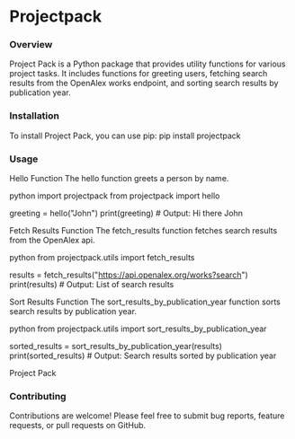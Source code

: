 # Projectpack

### Overview ###
Project Pack is a Python package that provides utility functions for various project tasks. It includes functions for greeting users, fetching search results from the OpenAlex works endpoint, and sorting search results by publication year.

### Installation ###
To install Project Pack, you can use pip:
pip install projectpack

### Usage ###
Hello Function
The hello function greets a person by name.

python
import projectpack
from projectpack import hello

greeting = hello("John")
print(greeting)  # Output: Hi there John

Fetch Results Function
The fetch_results function fetches search results from the OpenAlex api.

python
from projectpack.utils import fetch_results

results = fetch_results("https://api.openalex.org/works?search")
print(results)  # Output: List of search results

Sort Results Function
The sort_results_by_publication_year function sorts search results by publication year.

python
from projectpack.utils import sort_results_by_publication_year

sorted_results = sort_results_by_publication_year(results)
print(sorted_results)  # Output: Search results sorted by publication year

Project Pack

### Contributing ###
Contributions are welcome! Please feel free to submit bug reports, feature requests, or pull requests on GitHub.
